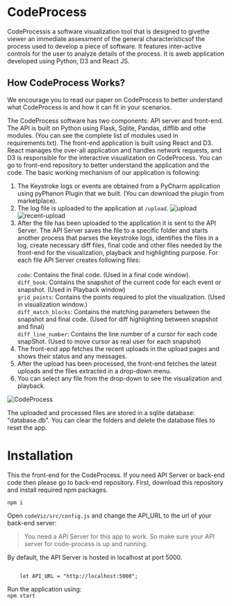 <h1>CodeProcess</h1>
<p>
CodeProcessis a software visualization tool that is designed to givethe viewer an immediate assessment of the general characteristicsof the process used to develop a piece of software. It features inter-active controls for the user to analyze details of the process. It is aweb application developed using Python, D3 and React JS.
</p>

## How CodeProcess Works?

We encourage you to read our paper on CodeProcess to better understand what CodeProcess is and how it can fit in your scenarios. 

The CodeProcess software has two components: API server and front-end. The API is built on Python using Flask, Sqlite, Pandas, difflib and othe modules. 
(You can see the complete list of modules used in requirements.txt). The front-end application is built using React and D3. React manages the over-all 
application and handles network requests, and D3 is responsible for the interactive visualization on CodeProcess. You can go to front-end repository to 
better understand the application and the code. The basic working mechanism of our application is following:
 
1. The Keystroke logs or events are obtained from a PyCharm application using pyPhanon Plugin that we built. (You can download the plugin from marketplace).
2. The log file is uploaded to the application at ``/upload``.
    ![upload](../img/upload.png?raw=true "Upload")
    ![recent-upload](../img/recent-uploads.png?raw=true "Recent Upload")
3. After the file has been uploaded to the application it is sent to the API Server. The API Server saves the file to a specific folder and starts another
      process that parses the keystroke logs, identifies the files in a log, create necessary diff files, final code and other files needed by the front-end for
       the visualization, playback and highlighting purpose. For each file API Server creates following files: <br/><br/>
           ``code``:  Contains the final code. (Used in a final code window). <br/>
           ``diff_book``: Contains the snapshot of the current code for each event or snapshot. (Used in Playback window)<br/>
           ``grid_points``: Contains the points required to plot the visualization. (Used in visualization window.)<br/>
           ``diff_match_blocks``: Contains the matching parameters between the snapshot and final code.
                                 (Used for diff highlighting between snapshot and final) <br/>
              ``diff_line_number``: Contains the line number of a cursor for each code snapShot. (Used to move cursor as real user for each snapshot) <br/>
4. The front-end app fetches the recent uploads in the upload pages and shows their status and any messages.
5. After the upload has been processed, the front-end fetches the latest uploads and the files extracted in a drop-down menu.
6. You can select any file from the drop-down to see the visualization and playback.

![CodeProcess](../img/visualization.png?raw=true "CodeProcess")

The uploaded and processed files are stored in a sqlite database: "database.db". You can clear the folders and delete the database files to reset the app.

Installation
============
This the front-end for the CodeProcess. If you need API Server or back-end code then please go to back-end repository.
First, download this repository and install required npm packages. <br/>

<code>npm i</code>

Open ``codeViz/src/config.js`` and change the API_URL to the url of your back-end server:
> You need a API Server for this app to work. So make sure your API server for code-process is up and running.

By default, the API Server is hosted in localhost at port 5000.
<pre><code>
    let API_URL = "http://localhost:5000";
</code></pre>

Run the application using: <br/>
<code>npm start</code>



